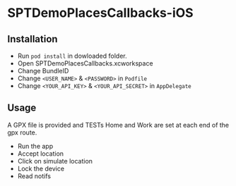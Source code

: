 # SPTDemoPlacesCallbacks-iOS

## Installation

- Run `pod install` in dowloaded folder.
- Open SPTDemoPlacesCallbacks.xcworkspace
- Change BundleID
- Change `<USER_NAME>` & `<PASSWORD>` in `Podfile`
- Change `<YOUR_API_KEY>` & `<YOUR_API_SECRET>` in `AppDelegate`


## Usage

A GPX file is provided and TESTs Home and Work are set at each end of the gpx route. 
- Run the app
- Accept location
- Click on simulate location
- Lock the device
- Read notifs
